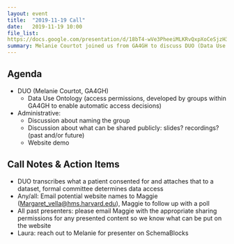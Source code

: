 ```yaml
---
layout: event
title:  "2019-11-19 Call"
date:   2019-11-19 10:00
file_list:
https://docs.google.com/presentation/d/18bT4-wVe3PheeiMLKRvQxpXoCeSjzH3Hj-Axn6V2VFE/edit#slide=id.g78fcc90ba3_2_110
summary: Melanie Courtot joined us from GA4GH to discuss DUO (Data Use Ontology). We also discussed some administrative topics surrounding our group name and web presence.
---
```

## Agenda
- DUO (Melanie Courtot, GA4GH)
  - Data Use Ontology (access permissions, developed by groups within GA4GH to
  enable automatic access decisions)
- Administrative:
  - Discussion about naming the group
  - Discussion about what can be shared publicly: slides? recordings? (past and/or future)
  - Website demo


## Call Notes & Action Items
- DUO transcribes what a patient consented for and attaches that to a dataset, formal committee determines data access
- Any/all: Email potential website names to Maggie (Margaret_vella@hms.harvard.edu), Maggie to follow up with a poll
- All past presenters: please email Maggie with the appropriate sharing permissions for any presented content so we know what can be put on the website
- Laura: reach out to Melanie for presenter on SchemaBlocks
